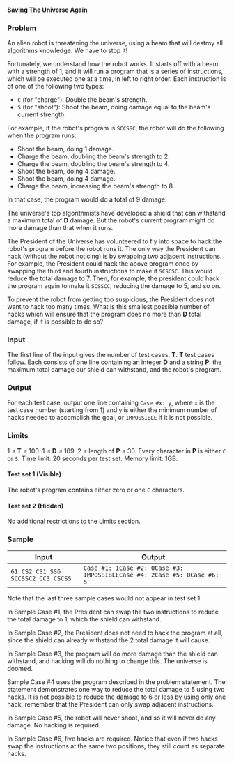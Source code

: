 #### Saving The Universe Again

### Problem

An alien robot is threatening the universe, using a beam that will destroy all algorithms knowledge. We have to stop it!

Fortunately, we understand how the robot works. It starts off with a beam with a strength of 1, and it will run a program that is a series of instructions, which will be executed one at a time, in left to right order. Each instruction is of one of the following two types:

- `C` (for "charge"): Double the beam's strength.
- `S` (for "shoot"): Shoot the beam, doing damage equal to the beam's current strength.

For example, if the robot's program is `SCCSSC`, the robot will do the following when the program runs:

- Shoot the beam, doing 1 damage.
- Charge the beam, doubling the beam's strength to 2.
- Charge the beam, doubling the beam's strength to 4.
- Shoot the beam, doing 4 damage.
- Shoot the beam, doing 4 damage.
- Charge the beam, increasing the beam's strength to 8.

In that case, the program would do a total of 9 damage.

The universe's top algorithmists have developed a shield that can withstand a maximum total of **D** damage. But the robot's current program might do more damage than that when it runs.

The President of the Universe has volunteered to fly into space to hack the robot's program before the robot runs it. The only way the President can hack (without the robot noticing) is by swapping two adjacent instructions. For example, the President could hack the above program once by swapping the third and fourth instructions to make it `SCSCSC`. This would reduce the total damage to 7. Then, for example, the president could hack the program again to make it `SCSSCC`, reducing the damage to 5, and so on.

To prevent the robot from getting too suspicious, the President does not want to hack too many times. What is this smallest possible number of hacks which will ensure that the program does no more than **D** total damage, if it is possible to do so?

### Input

The first line of the input gives the number of test cases, **T**. **T** test cases follow. Each consists of one line containing an integer **D** and a string **P**: the maximum total damage our shield can withstand, and the robot's program.

### Output

For each test case, output one line containing `Case #x: y`, where `x` is the test case number (starting from 1) and `y` is either the minimum number of hacks needed to accomplish the goal, or `IMPOSSIBLE` if it is not possible.

### Limits

1 ≤ **T** ≤ 100.
1 ≤ **D** ≤ 109.
2 ≤ length of **P** ≤ 30.
Every character in **P** is either `C` or `S`.
Time limit: 20 seconds per test set.
Memory limit: 1GB.

#### Test set 1 (Visible)

The robot's program contains either zero or one `C` characters.

#### Test set 2 (Hidden)

No additional restrictions to the Limits section.

### Sample

| Input                              | Output                                                       |
| ---------------------------------- | ------------------------------------------------------------ |
| `61 CS2 CS1 SS6 SCCSSC2 CC3 CSCSS` | `Case #1: 1Case #2: 0Case #3: IMPOSSIBLECase #4: 2Case #5: 0Case #6: 5` |

Note that the last three sample cases would not appear in test set 1.

In Sample Case #1, the President can swap the two instructions to reduce the total damage to 1, which the shield can withstand.

In Sample Case #2, the President does not need to hack the program at all, since the shield can already withstand the 2 total damage it will cause.

In Sample Case #3, the program will do more damage than the shield can withstand, and hacking will do nothing to change this. The universe is doomed.

Sample Case #4 uses the program described in the problem statement. The statement demonstrates one way to reduce the total damage to 5 using two hacks. It is not possible to reduce the damage to 6 or less by using only one hack; remember that the President can only swap adjacent instructions.

In Sample Case #5, the robot will never shoot, and so it will never do any damage. No hacking is required.

In Sample Case #6, five hacks are required. Notice that even if two hacks swap the instructions at the same two positions, they still count as separate hacks.